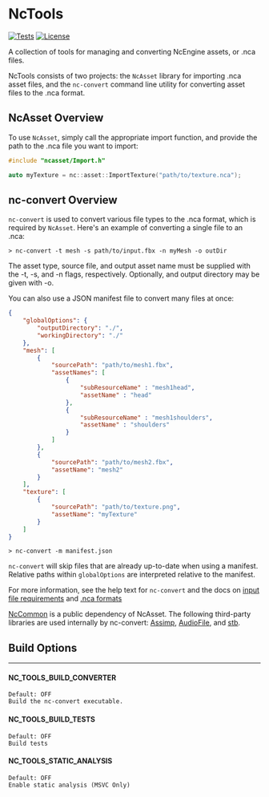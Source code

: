 # NcTools
[![Tests](https://github.com/NcStudios/NcTools/actions/workflows/build.yml/badge.svg)](https://github.com/NcStudios/NcTools/actions?query=workflow%3ABuild)
[![License](https://img.shields.io/github/license/NcStudios/NcTools.svg)](https://github.com/NcStudios/NcTools/blob/main/LICENSE)

A collection of tools for managing and converting NcEngine assets, or .nca files.

NcTools consists of two projects: the `NcAsset` library for importing .nca
asset files, and the `nc-convert` command line utility for converting asset
files to the .nca format.

## NcAsset Overview
To use `NcAsset`, simply call the appropriate import function, and provide the
path to the .nca file you want to import:
```cpp
#include "ncasset/Import.h"

auto myTexture = nc::asset::ImportTexture("path/to/texture.nca");
```

## nc-convert Overview
`nc-convert` is used to convert various file types to the .nca format, which is
required by `NcAsset`. Here's an example of converting a single file to an .nca:
```
> nc-convert -t mesh -s path/to/input.fbx -n myMesh -o outDir
```

The asset type, source file, and output asset name must be supplied with the -t,
-s, and -n flags, respectively. Optionally, and output directory may be given
with -o.

You can also use a JSON manifest file to convert many files at once:

```json
{
    "globalOptions": {
        "outputDirectory": "./",
        "workingDirectory": "./"
    },
    "mesh": [
        {
            "sourcePath": "path/to/mesh1.fbx",
            "assetNames": [
                {
                    "subResourceName" : "mesh1head",
                    "assetName" : "head"
                },
                {
                    "subResourceName" : "mesh1shoulders",
                    "assetName" : "shoulders"
                }
            ]
        },
        {
            "sourcePath": "path/to/mesh2.fbx",
            "assetName": "mesh2"
        }
    ],
    "texture": [
        {
            "sourcePath": "path/to/texture.png",
            "assetName": "myTexture"
        }
    ]
}
```

```
> nc-convert -m manifest.json
```

`nc-convert` will skip files that are already up-to-date when using a manifest.
Relative paths within `globalOptions` are interpreted relative to the manifest.

For more information, see the help text for `nc-convert` and the docs on [input file
requirements](docs/SourceFileRequirements.md) and [.nca formats](docs/AssetFormats.md)

[NcCommon]() is a public dependency of NcAsset. The following third-party libraries are used internally by nc-convert: [Assimp](https://github.com/assimp/assimp), [AudioFile](https://github.com/adamstark/AudioFile), and [stb](https://github.com/nothings/stb).

## Build Options
-----------------
#### NC_TOOLS_BUILD_CONVERTER
    Default: OFF
    Build the nc-convert executable.

#### NC_TOOLS_BUILD_TESTS
    Default: OFF
    Build tests

#### NC_TOOLS_STATIC_ANALYSIS
    Default: OFF
    Enable static analysis (MSVC Only)
